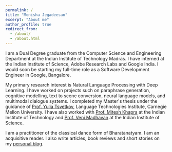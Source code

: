```yaml
---
permalink: /
title: "Monisha Jegadeesan"
excerpt: "About me"
author_profile: true
redirect_from: 
  - /about/
  - /about.html
---
```


I am a Dual Degree graduate from the Computer Science and Engineering Department at the Indian Institute of Technology Madras. I have interned at the Indian Institute of Science, Adobe Research Labs and Google India. I would soon be starting my full-time role as a Software Development Engineer in Google, Bangalore.

My primary research interest is Natural Language Processing with Deep Learning. I have worked on projects such on paraphrase generation, cognitive modelling, text to scene conversion, neural language models, and multimodal dialogue systems. I completed my Master's thesis under the guidance of [Prof. Yulia Tsvetkov](www.cs.cmu.edu/~ytsvetko/), Language Technologies Institute, Carnegie Mellon University. I have also worked with [Prof. Mitesh Khapra](https://www.cse.iitm.ac.in/~miteshk/) at the Indian Institute of Technology and [Prof. Veni Madhavan](https://www.csa.iisc.ac.in/people/people-faculty-cevm.html) at the Indian Institute of Science. 

I am a practitioner of the classical dance form of Bharatanatyam. I am an acquisitive reader. I also write articles, book reviews and short stories on my [personal blog](https://accioredmoon.blogspot.com/). 
